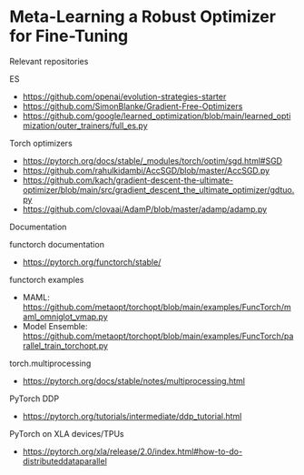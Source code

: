 # Meta-Learning a Robust Optimizer for Fine-Tuning

Relevant repositories

ES
- https://github.com/openai/evolution-strategies-starter
- https://github.com/SimonBlanke/Gradient-Free-Optimizers
- https://github.com/google/learned_optimization/blob/main/learned_optimization/outer_trainers/full_es.py

Torch optimizers
- https://pytorch.org/docs/stable/_modules/torch/optim/sgd.html#SGD
- https://github.com/rahulkidambi/AccSGD/blob/master/AccSGD.py
- https://github.com/kach/gradient-descent-the-ultimate-optimizer/blob/main/src/gradient_descent_the_ultimate_optimizer/gdtuo.py
- https://github.com/clovaai/AdamP/blob/master/adamp/adamp.py

Documentation

functorch documentation
- https://pytorch.org/functorch/stable/

functorch examples
- MAML: https://github.com/metaopt/torchopt/blob/main/examples/FuncTorch/maml_omniglot_vmap.py
- Model Ensemble: https://github.com/metaopt/torchopt/blob/main/examples/FuncTorch/parallel_train_torchopt.py 

torch.multiprocessing
- https://pytorch.org/docs/stable/notes/multiprocessing.html

PyTorch DDP
- https://pytorch.org/tutorials/intermediate/ddp_tutorial.html

PyTorch on XLA devices/TPUs
- https://pytorch.org/xla/release/2.0/index.html#how-to-do-distributeddataparallel
